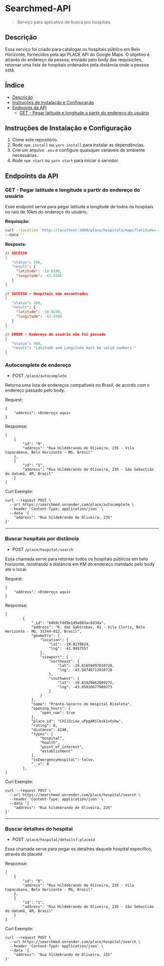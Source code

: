 # Searchmed-API
> Serviço para aplicativo de busca por hospitais

## Descrição
Essa serviço foi criado para catalogar os hospitais público em Belo Horizonte, fornecidos pela api PLACE API do Google Maps. O objetivo é através do endereço da pessoa, enviado pelo body das requisições, retornar uma lista de hospitais ordenados pela distância onde a pessoa está.

## Índice

- [Descrição](#descrição)
- [Instruções de Instalação e Configuração](#instruções-de-instalação-e-configuração)
- [Endpoints da API](#endpoints-da-api)
  - [GET - Pegar latitude e longitude a partir do endereço do usuário](#get---pegar-latitude-e-longitude-a-partir-do-endereço-do-usuário)

## Instruções de Instalação e Configuração

1. Clone este repositório.
2. Rode `npm install` ou `yarn install` para instalar as dependências.
3. Crie um arquivo `.env` e configure quaisquer variáveis de ambiente necessárias.
4. Rode `npm start` ou `yarn start` para iniciar o servidor.

## Endpoints da API

### GET - Pegar latitude e longitude a partir do endereço do usuário

Esse endpoint serve para pegar latitude e longitude de todos os hospitais no raio de 10km do endereço do usuário.

**Requisição:**

```bash
curl --location 'http://localhost:3000/place/hospitals/maps?latitude=-19.8374075&longitude=-43.9836488' \
--data ''
```

**Resposta:**
```json
// SUCESSO
[
   "status": 200,
   "result": {
     "latitude": -19.9198,
     "longitude": -43.9386
   }
]

// SUCESSO - Hospitais não encontrados
[
   "status": 200,
   "result": {
     "latitude": -19.9198,
     "longitude": -43.9386
   }
]

// ERROR - Endereço do usuário não foi passado 
[
   "status": 400,
   "result": "Latitude and Longitude must be valid numbers."
]
```



### Autocomplete de endereço 
- POST ```/place/autocomplete```
  
Retorna uma lista de endereços compatíveis no Brasil, de acordo com o endereço passado pelo body.

Request:
```
{
	"address": <Endereço aqui>
}
```

Respomse:
```
[
	{
		"id": "0",
		"address": "Rua Hildebrando de Oliveira, 235 - Vila Copacabana, Belo Horizonte - MG, Brasil"
	},
	{
		"id": "1",
		"address": "Rua Hildebrando de Oliveira, 235 - São Sebastião do Uatumã, AM, Brasil"
	}
]
```

Curl Exemple:
```
curl --request POST \
  --url https://searchmed.onrender.com/place/autocomplete \
  --header 'Content-Type: application/json' \
  --data '{
	"address": "Rua hildebrando de Oliveira, 235"
}'
```

---

### Buscar hospitais por distância
- POST ```/place/hospital/search```
  
Essa chamada serve para retornar todos os hospitais públicos em belo horizonte, mostrando a distãncia em KM do endereço mandado pelo body até o local.

Request:
```
{
	"address": <Endereço aqui>
}
```

Respomse:
```
[
		{
			"_id": "64b9cfdd9e149a083ac6d3da",
			"address": "R. das Gabirobas, 01 - Vila Cloris, Belo Horizonte - MG, 31744-012, Brasil",
			"geometry": {
				"location": {
					"lat": -19.8178624,
					"lng": -43.9487557
				},
				"viewport": {
					"northeast": {
						"lat": -19.81659497010728,
						"lng": -43.94746712010728
					},
					"southwest": {
						"lat": -19.81929462989272,
						"lng": -43.95016677989273
					}
				}
			},
			"name": "Pronto-Socorro do Hospital Risoleta",
			"opening_hours": {
				"open_now": true
			},
			"place_id": "ChIJZcL4a_uPpgARSlksk1vVyhw",
			"rating": 0,
			"distance": 4248,
			"types": [
				"hospital",
				"health",
				"point_of_interest",
				"establishment"
			],
			"isEmergencyHospital": false,
			"__v": 0
		},
]
```

Curl Exemple:
```
curl --request POST \
  --url https://searchmed.onrender.com/place/hospital/search \
  --header 'Content-Type: application/json' \
  --data '{
	"address": "Rua hildebrando de Oliveira, 235"
}'
```

---

### Buscar detalhes do hospital
- POST ```/place/hospital/details?:placeid```
  
Essa chamada serve para pegar os detalhes daquele hospital específico, através do placeId

Respomse:
```
[
	{
		"id": "0",
		"address": "Rua Hildebrando de Oliveira, 235 - Vila Copacabana, Belo Horizonte - MG, Brasil"
	},
	{
		"id": "1",
		"address": "Rua Hildebrando de Oliveira, 235 - São Sebastião do Uatumã, AM, Brasil"
	}
]
```

Curl Exemple:
```
curl --request POST \
  --url https://searchmed.onrender.com/place/hospital/search \
  --header 'Content-Type: application/json' \
  --data '{
	"address": "Rua hildebrando de Oliveira, 235"
}'
```